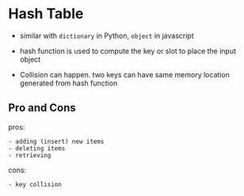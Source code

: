 # Hash Table

- similar with `dictionary` in Python, `object` in javascript

- hash function is used to compute the key or slot to place the input object

- Collision can happen. two keys can have same memory location generated from hash function

## Pro and Cons

pros:

    - adding (insert) new items
    - deleting items
    - retrieving

cons:

    - key collision